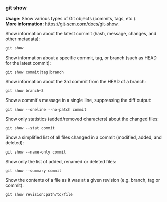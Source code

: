 ### git show

**Usage:** Show various types of Git objects (commits, tags, etc.). <br />
**More information:** https://git-scm.com/docs/git-show. <br />

Show information about the latest commit (hash, message, changes, and other metadata):

```
git show
```

Show information about a specific commit, tag, or branch (such as HEAD for the latest commit):

```
git show commit|tag|branch
```

Show information about the 3rd commit from the HEAD of a branch:

```
git show branch~3
```

Show a commit's message in a single line, suppressing the diff output:

```
git show --oneline --no-patch commit
```

Show only statistics (added/removed characters) about the changed files:

```
git show --stat commit
```

Show a simplified list of all files changed in a commit (modified, added, and deleted):

```
git show --name-only commit
```

Show only the list of added, renamed or deleted files:

```
git show --summary commit
```

Show the contents of a file as it was at a given revision (e.g. branch, tag or commit):

```
git show revision:path/to/file
```
